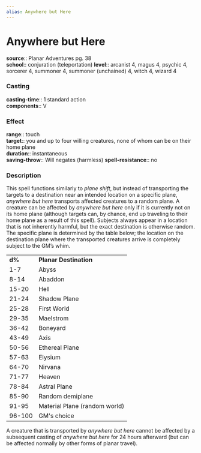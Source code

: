 ```yaml
---
alias: Anywhere but Here
---
```


# Anywhere but Here 

**source**:: Planar Adventures pg. 38  
**school**:: conjuration (teleportation)
**level**:: arcanist 4, magus 4, psychic 4, sorcerer 4, summoner 4, summoner (unchained) 4, witch 4, wizard 4

### Casting 

**casting-time**:: 1 standard action  
**components**:: V

### Effect 

**range**:: touch  
**target**:: you and up to four willing creatures, none of whom can be on their home plane  
**duration**:: instantaneous  
**saving-throw**:: Will negates (harmless)
**spell-resistance**:: no

### Description 

This spell functions similarly to *plane shift*, but instead of transporting the targets to a destination near an intended location on a specific plane, *anywhere but here* transports affected creatures to a random plane. A creature can be affected by *anywhere but here* only if it is currently not on its home plane (although targets can, by chance, end up traveling to their home plane as a result of this spell). Subjects always appear in a location that is not inherently harmful, but the exact destination is otherwise random. The specific plane is determined by the table below; the location on the destination plane where the transported creatures arrive is completely subject to the GM’s whim.

|        |                               |
|--------|-------------------------------|
| **d%** | **Planar Destination**        |
| 1-7    | Abyss                         |
| 8-14   | Abaddon                       |
| 15-20  | Hell                          |
| 21-24  | Shadow Plane                  |
| 25-28  | First World                   |
| 29-35  | Maelstrom                     |
| 36-42  | Boneyard                      |
| 43-49  | Axis                          |
| 50-56  | Ethereal Plane                |
| 57-63  | Elysium                       |
| 64-70  | Nirvana                       |
| 71-77  | Heaven                        |
| 78-84  | Astral Plane                  |
| 85-90  | Random demiplane              |
| 91-95  | Material Plane (random world) |
| 96-100 | GM's choice                   |

A creature that is transported by *anywhere but here* cannot be affected by a subsequent casting of *anywhere but here* for 24 hours afterward (but can be affected normally by other forms of planar travel).
